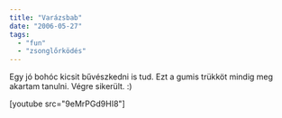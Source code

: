 ```yaml
---
title: "Varázsbab"
date: "2006-05-27"
tags: 
  - "fun"
  - "zsonglőrködés"
---
```


Egy jó bohóc kicsit bűvészkedni is tud. Ezt a gumis trükköt mindig meg akartam tanulni. Végre sikerült. :)

[youtube src="9eMrPGd9HI8"]
